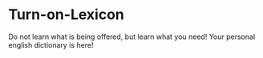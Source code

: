 # Turn-on-Lexicon
Do not learn what is being offered, but learn what you need! Your personal english dictionary is here!

